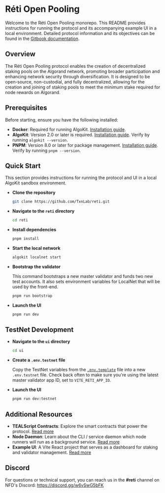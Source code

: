 # Réti Open Pooling

Welcome to the Réti Open Pooling monorepo. This README provides instructions for running the protocol and its accompanying example UI in a local environment. Detailed protocol information and its objectives can be found in the [Gitbook documentation](https://txnlab.gitbook.io/reti-open-pooling).

## Overview

The Réti Open Pooling protocol enables the creation of decentralized staking pools on the Algorand network, promoting broader participation and enhancing network security through diversification. It is designed to be open-source, non-custodial, and fully decentralized, allowing for the creation and joining of staking pools to meet the minimum stake required for node rewards on Algorand.

## Prerequisites

Before starting, ensure you have the following installed:
- **Docker**: Required for running AlgoKit. [Installation guide](https://www.docker.com/get-started).
- **AlgoKit**: Version 2.0 or later is required. [Installation guide](https://github.com/algorandfoundation/algokit-cli#install). Verify by running `algokit --version`.
- **PNPM**: Version 8.0 or later for package management. [Installation guide](https://pnpm.io/installation). Verify by running `pnpm --version`.

## Quick Start

This section provides instructions for running the protocol and UI in a local AlgoKit sandbox environment.

- **Clone the repository**

	```bash
	git clone https://github.com/TxnLab/reti.git
	```

- **Navigate to the `reti` directory**

	```bash
	cd reti
	```

- **Install dependencies**

	```bash
	pnpm install
	```

- **Start the local network**

	```bash
	algokit localnet start
	```

- **Bootstrap the validator**
	
	This command bootstraps a new master validator and funds two new test accounts. It also sets environment variables for LocalNet that will be used by the front-end.
	```bash
	pnpm run bootstrap
	```

- **Launch the UI**

	```bash
	pnpm run dev
	```

## TestNet Development

- **Navigate to the `ui` directory**

	```bash
	cd ui
	```

- **Create a `.env.testnet` file**

	Copy the TestNet variables from the [`.env.template`](./ui/.env.template) file into a new `.env.testnet` file. Check back often to make sure you're using the latest master validator app ID, set to `VITE_RETI_APP_ID`.

- **Launch the UI**

	```bash
	pnpm run dev:testnet
	```

## Additional Resources

- **TEALScript Contracts**: Explore the smart contracts that power the protocol. [Read more](./contracts/README.md)
- **Node Daemon**: Learn about the CLI / service daemon which node runners will run as a background service. [Read more](./docs/technical-implementation/reti-node-daemon/README.md)
- **Example UI**: A Vite React project that serves as a dashboard for staking and validator management. [Read more](./ui/README.md)

## Discord

For questions or technical support, you can reach us in the **#reti** channel on NFD's Discord: https://discord.gg/w6vSwG5bFK
